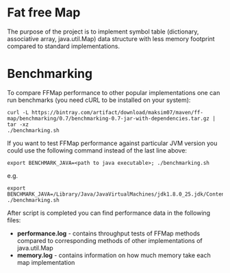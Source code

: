 # Fat free Map

The purpose of the project is to implement symbol table (dictionary, associative array, java.util.Map) data structure
with less memory footprint compared to standard implementations.

# Benchmarking

To compare FFMap performance to other popular implementations one can run benchmarks (you need cURL to be installed on your system):

    curl -L https://bintray.com/artifact/download/maksim07/maven/ff-map/benchmarking/0.7/benchmarking-0.7-jar-with-dependencies.tar.gz | tar -xz
    ./benchmarking.sh

If you want to test FFMap performance against particular JVM version you could use the following command instead of the last line above:

    export BENCHMARK_JAVA=<path to java executable>; ./benchmarking.sh

e.g.

    export BENCHMARK_JAVA=/Library/Java/JavaVirtualMachines/jdk1.8.0_25.jdk/Contents/Home/bin/java;./benchmarking.sh; ./benchmarking.sh

After script is completed you can find performance data in the following files:

  * **performance.log** - contains throughput tests of FFMap methods compared to corresponding methods of other implementations of java.util.Map
  * **memory.log** - contains information on how much memory take each map implementation

